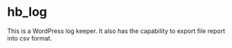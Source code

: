 hb_log
======

This is a WordPress log keeper. It also has the capability to export file report into csv format.